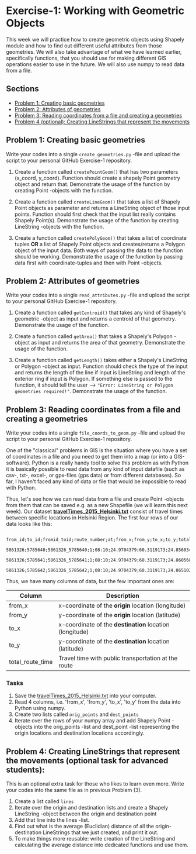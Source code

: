# Exercise-1: Working with Geometric Objects

This week we will practice how to create geometric objects using Shapely module and how to find out different useful attributes from those geometries.
We will also take advantage of what we have learned earlier, specifically functions, that you should use for making different GIS operations easier to use 
in the future. We will also use numpy to read data from a file.
   
## Sections

 - [Problem 1: Creating basic geometries](#problem-1-creating-basic-geometries)
 - [Problem 2: Attributes of geometries](#problem-2-attributes-of-geometries)
 - [Problem 3: Reading coordinates from a file and creating a geometries](#problem-3-Reading-coordinates-from-a-file-and-creating-a-geometries) 
 - [Problem 4 (optional): Creating LineStrings that represent the movements](#problem-4-Creating-LineStrings-that-represent-the-movements-optional-task-for-advanced-students)

## Problem 1: Creating basic geometries

Write your codes into a single `create_geometries.py` -file and upload the script to your personal GitHub Exercise-1 repository.

1. Create a function called `createPointGeom()` that has two parameters (x_coord, y_coord). Function should create a shapely Point geometry object and return that. 
Demonstrate the usage of the function by creating Point -objects with the function.

2. Create a function called `createLineGeom()` that takes a list of Shapely Point objects as parameter and returns a 
LineString object of those input points. Function should first check that the input list really contains Shapely Point(s). 
Demonstrate the usage of the function by creating LineString -objects with the function.

3. Create a function called `createPolyGeom()` that takes a list of coordinate tuples **OR** a list of Shapely Point objects and creates/returns 
a Polygon object of the input data. Both ways of passing the data to the function should be working. 
Demonstrate the usage of the function by passing data first with coordinate-tuples and then with Point -objects.

## Problem 2: Attributes of geometries

Write your codes into a single `read_attributes.py` -file and upload the script to your personal GitHub Exercise-1 repository.

1. Create a function called `getCentroid()` that takes any kind of Shapely's geometric -object as input and returns a centroid of that geometry. Demonstrate the usage of the function.

2. Create a function called `getArea()` that takes a Shapely's Polygon -object as input and returns the area of that geometry. Demonstrate the usage of the function.

3. Create a function called `getLength()` takes either a Shapely's LineString or Polygon -object as input. Function should check the type of the input and returns the length of 
the line if input is LineString and length of the exterior ring if input is Polygon. If something else is passed to the function, 
it should tell the user --> `"Error: LineString or Polygon geometries required!"`.  Demonstrate the usage of the function.

## Problem 3: Reading coordinates from a file and creating a geometries 

Write your codes into a single `file_coords_to_geom.py` -file and upload the script to your personal GitHub Exercise-1 repository.

One of the "classical" problems in GIS is the situation where you have a set of coordinates in a file and you need to get them into a map (or into a GIS-software). Python is a really handy
tool to solve this problem as with Python it is basically possible to read data from any kind of input datafile (such as csv-, txt-, excel-, or gpx-files (gps data) or from different databases). 
So far, I haven't faced any kind of data or file that would be impossible to read with Python. 

Thus, let's see how we can read data from a file and create Point -objects from them that can be saved e.g. as a new Shapefile (we will learn this next week). 
Our dataset **[travelTimes_2015_Helsinki.txt](data/travelTimes_2015_Helsinki.txt)** consist of 
travel times between specific locations in Helsinki Region. The first four rows of our data looks like this:

```
   from_id;to_id;fromid_toid;route_number;at;from_x;from_y;to_x;to_y;total_route_time;route_time;route_distance;route_total_lines
   5861326;5785640;5861326_5785640;1;08:10;24.9704379;60.3119173;24.8560344;60.399940599999994;125.0;99.0;22917.6;2.0
   5861326;5785641;5861326_5785641;1;08:10;24.9704379;60.3119173;24.8605682;60.4000135;123.0;102.0;23123.5;2.0
   5861326;5785642;5861326_5785642;1;08:10;24.9704379;60.3119173;24.865102;60.4000863;125.0;103.0;23241.3;2.0
```

Thus, we have many columns of data, but the few important ones are:

| Column | Description |
|--------|-------------|
| from_x | x-coordinate of the **origin** location (longitude) |
| from_y | y-coordinate of the **origin** location (latitude) |
| to_x   | x-coordinate of the **destination** location (longitude)|
| to_y   | y-coordinate of the **destination** location (latitude) |
| total_route_time | Travel time with public transportation at the route |

### Tasks

1. Save the [travelTimes_2015_Helsinki.txt](data/travelTimes_2015_Helsinki.txt) into your computer.
2. Read 4 columns, i.e. 'from_x', 'from_y', 'to_x', 'to_y' from the data into Python using numpy. 
3. Create two lists called `orig_points` and `dest_points`
4. Iterate over the rows of your numpy array and add Shapely Point -objects into the orig_points -list and dest_point -list representing the origin 
locations and destination locations accordingly.

## Problem 4: Creating LineStrings that represent the movements (optional task for advanced students):

This is an optional extra task for those who likes to learn even more. Write your codes into the same file as in previous Problem (3). 
   
1. Create a list called `lines`
2. Iterate over the origin and destination lists and create a Shapely LineString -object between the origin and destination point
3. Add that line into the lines -list.
4. Find out what is the average (Euclidian) distance of all the origin-destination LineStrings that we just created, and print it out.
5. To make things more reusable: write creation of the LineString and calculating the average distance into dedicated functions and use them.  
